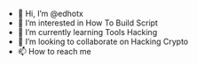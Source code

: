 - 👋 Hi, I’m @edhotx
- 👀 I’m interested in How To Build Script
- 🌱 I’m currently learning Tools Hacking
- 💞️ I’m looking to collaborate on Hacking Crypto
- 📫 How to reach me 

<!---
edhotx/edhotx is a ✨ special ✨ repository because its `README.md` (this file) appears on your GitHub profile.
You can click the Preview link to take a look at your changes.
--->

